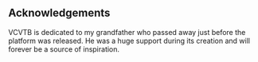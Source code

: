 Acknowledgements
----------------

VCVTB is dedicated to my grandfather who passed away just before the platform was released. 
He was a huge support during its creation and will forever be a source of inspiration.

